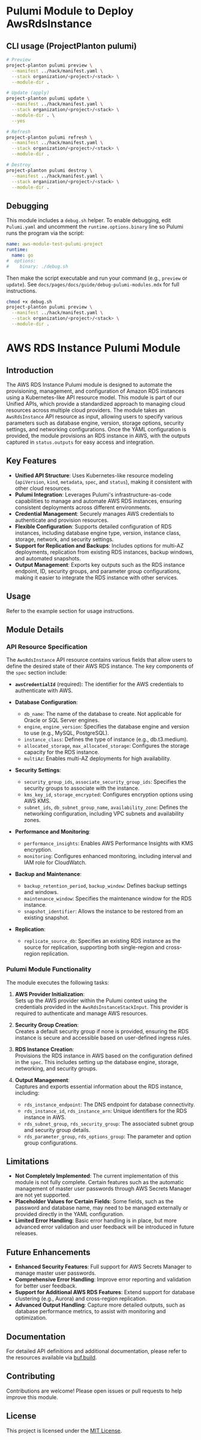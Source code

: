 # Pulumi Module to Deploy AwsRdsInstance

## CLI usage (ProjectPlanton pulumi)

```bash
# Preview
project-planton pulumi preview \
  --manifest ../hack/manifest.yaml \
  --stack organization/<project>/<stack> \
  --module-dir .

# Update (apply)
project-planton pulumi update \
  --manifest ../hack/manifest.yaml \
  --stack organization/<project>/<stack> \
  --module-dir . \
  --yes

# Refresh
project-planton pulumi refresh \
  --manifest ../hack/manifest.yaml \
  --stack organization/<project>/<stack> \
  --module-dir .

# Destroy
project-planton pulumi destroy \
  --manifest ../hack/manifest.yaml \
  --stack organization/<project>/<stack> \
  --module-dir .
```

## Debugging

This module includes a `debug.sh` helper. To enable debugging, edit `Pulumi.yaml` and uncomment the `runtime.options.binary` line so Pulumi runs the program via the script:

```yaml
name: aws-module-test-pulumi-project
runtime:
  name: go
#  options:
#    binary: ./debug.sh
```

Then make the script executable and run your command (e.g., `preview` or `update`). See `docs/pages/docs/guide/debug-pulumi-modules.mdx` for full instructions.

```bash
chmod +x debug.sh
project-planton pulumi preview \
  --manifest ../hack/manifest.yaml \
  --stack organization/<project>/<stack> \
  --module-dir .
```

# AWS RDS Instance Pulumi Module

## Introduction

The AWS RDS Instance Pulumi module is designed to automate the provisioning, management, and configuration of Amazon RDS instances using a Kubernetes-like API resource model. This module is part of our Unified APIs, which provide a standardized approach to managing cloud resources across multiple cloud providers. The module takes an `AwsRdsInstance` API resource as input, allowing users to specify various parameters such as database engine, version, storage options, security settings, and networking configurations. Once the YAML configuration is provided, the module provisions an RDS instance in AWS, with the outputs captured in `status.outputs` for easy access and integration.

## Key Features

- **Unified API Structure**: Uses Kubernetes-like resource modeling (`apiVersion`, `kind`, `metadata`, `spec`, and `status`), making it consistent with other cloud resources.
- **Pulumi Integration**: Leverages Pulumi's infrastructure-as-code capabilities to manage and automate AWS RDS instances, ensuring consistent deployments across different environments.
- **Credential Management**: Securely manages AWS credentials to authenticate and provision resources.
- **Flexible Configuration**: Supports detailed configuration of RDS instances, including database engine type, version, instance class, storage, network, and security settings.
- **Support for Replication and Backups**: Includes options for multi-AZ deployments, replication from existing RDS instances, backup windows, and automated snapshots.
- **Output Management**: Exports key outputs such as the RDS instance endpoint, ID, security groups, and parameter group configurations, making it easier to integrate the RDS instance with other services.

## Usage

Refer to the example section for usage instructions.

## Module Details

### API Resource Specification

The `AwsRdsInstance` API resource contains various fields that allow users to define the desired state of their AWS RDS instance. The key components of the `spec` section include:

- **`awsCredentialId`** (required): The identifier for the AWS credentials to authenticate with AWS.
- **Database Configuration**:  
  - `db_name`: The name of the database to create. Not applicable for Oracle or SQL Server engines.
  - `engine`, `engine_version`: Specifies the database engine and version to use (e.g., MySQL, PostgreSQL).
  - `instance_class`: Defines the type of instance (e.g., db.t3.medium).
  - `allocated_storage`, `max_allocated_storage`: Configures the storage capacity for the RDS instance.
  - `multiAz`: Enables multi-AZ deployments for high availability.

- **Security Settings**:  
  - `security_group_ids`, `associate_security_group_ids`: Specifies the security groups to associate with the instance.
  - `kms_key_id`, `storage_encrypted`: Configures encryption options using AWS KMS.
  - `subnet_ids`, `db_subnet_group_name`, `availability_zone`: Defines the networking configuration, including VPC subnets and availability zones.

- **Performance and Monitoring**:  
  - `performance_insights`: Enables AWS Performance Insights with KMS encryption.
  - `monitoring`: Configures enhanced monitoring, including interval and IAM role for CloudWatch.

- **Backup and Maintenance**:  
  - `backup_retention_period`, `backup_window`: Defines backup settings and windows.
  - `maintenance_window`: Specifies the maintenance window for the RDS instance.
  - `snapshot_identifier`: Allows the instance to be restored from an existing snapshot.

- **Replication**:  
  - `replicate_source_db`: Specifies an existing RDS instance as the source for replication, supporting both single-region and cross-region replication.

### Pulumi Module Functionality

The module executes the following tasks:

1. **AWS Provider Initialization**:  
   Sets up the AWS provider within the Pulumi context using the credentials provided in the `AwsRdsInstanceStackInput`. This provider is required to authenticate and manage AWS resources.

2. **Security Group Creation**:  
   Creates a default security group if none is provided, ensuring the RDS instance is secure and accessible based on user-defined ingress rules.

3. **RDS Instance Creation**:  
   Provisions the RDS instance in AWS based on the configuration defined in the `spec`. This includes setting up the database engine, storage, networking, and security groups.

4. **Output Management**:  
   Captures and exports essential information about the RDS instance, including:
   - `rds_instance_endpoint`: The DNS endpoint for database connectivity.
   - `rds_instance_id`, `rds_instance_arn`: Unique identifiers for the RDS instance in AWS.
   - `rds_subnet_group`, `rds_security_group`: The associated subnet group and security group details.
   - `rds_parameter_group`, `rds_options_group`: The parameter and option group configurations.

## Limitations

- **Not Completely Implemented**: The current implementation of this module is not fully complete. Certain features such as the automatic management of master user passwords through AWS Secrets Manager are not yet supported.
- **Placeholder Values for Certain Fields**: Some fields, such as the password and database name, may need to be managed externally or provided directly in the YAML configuration.
- **Limited Error Handling**: Basic error handling is in place, but more advanced error validation and user feedback will be introduced in future releases.

## Future Enhancements

- **Enhanced Security Features**: Full support for AWS Secrets Manager to manage master user passwords.
- **Comprehensive Error Handling**: Improve error reporting and validation for better user feedback.
- **Support for Additional AWS RDS Features**: Extend support for database clustering (e.g., Aurora) and cross-region replication.
- **Advanced Output Handling**: Capture more detailed outputs, such as database performance metrics, to assist with monitoring and optimization.

## Documentation

For detailed API definitions and additional documentation, please refer to the resources available via [buf.build](https://buf.build).

## Contributing

Contributions are welcome! Please open issues or pull requests to help improve this module.

## License

This project is licensed under the [MIT License](LICENSE).